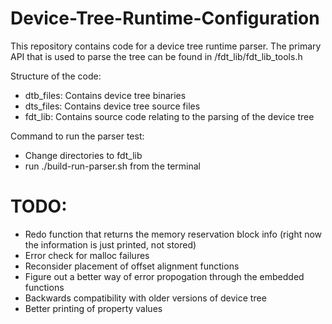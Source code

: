# Device-Tree-Runtime-Configuration

This repository contains code for a device tree runtime parser. The primary API that is used to parse the tree can be found in /fdt_lib/fdt_lib_tools.h

Structure of the code:
- dtb_files: Contains device tree binaries
- dts_files: Contains device tree source files
- fdt_lib: Contains source code relating to the parsing of the device tree

Command to run the parser test:
- Change directories to fdt_lib
- run ./build-run-parser.sh from the terminal

# TODO:
- Redo function that returns the memory reservation block info (right now the information is just printed, not stored)
- Error check for malloc failures
- Reconsider placement of offset alignment functions
- Figure out a better way of error propogation through the embedded functions
- Backwards compatibility with older versions of device tree
- Better printing of property values
